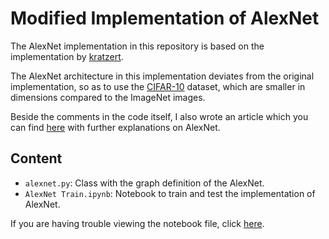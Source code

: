 # Modified Implementation of AlexNet

The AlexNet implementation in this repository is based on 
the implementation by [kratzert](https://github.com/kratzert/finetune_alexnet_with_tensorflow).

The AlexNet architecture in this implementation deviates from the
original implementation, so as to use the [CIFAR-10](https://www.cs.toronto.edu/~kriz/cifar.html)
dataset, which are smaller in dimensions compared to the ImageNet images.

Beside the comments in the code itself, I also wrote an article which you can find [here](https://mohitjain.me/2018/06/06/alexnet/) with further explanations on AlexNet.

## Content

- `alexnet.py`: Class with the graph definition of the AlexNet.
- `AlexNet Train.ipynb`: Notebook to train and test the implementation of AlexNet.

If you are having trouble viewing the notebook file, click [here](http://nbviewer.jupyter.org/github/Natsu6767/Modified-AlexNet-Tensorflow/blob/master/AlexNet%20Train.ipynb).
